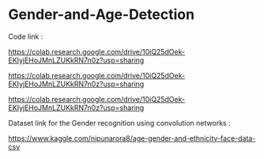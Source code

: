 # Gender-and-Age-Detection

Code link : 

https://colab.research.google.com/drive/10iQ25dOek-EKIyjEHoJMnLZUKkRN7n0z?usp=sharing

https://colab.research.google.com/drive/10iQ25dOek-EKIyjEHoJMnLZUKkRN7n0z?usp=sharing

https://colab.research.google.com/drive/10iQ25dOek-EKIyjEHoJMnLZUKkRN7n0z?usp=sharing


Dataset link for the Gender recognition using convolution networks :

https://www.kaggle.com/nipunarora8/age-gender-and-ethnicity-face-data-csv
